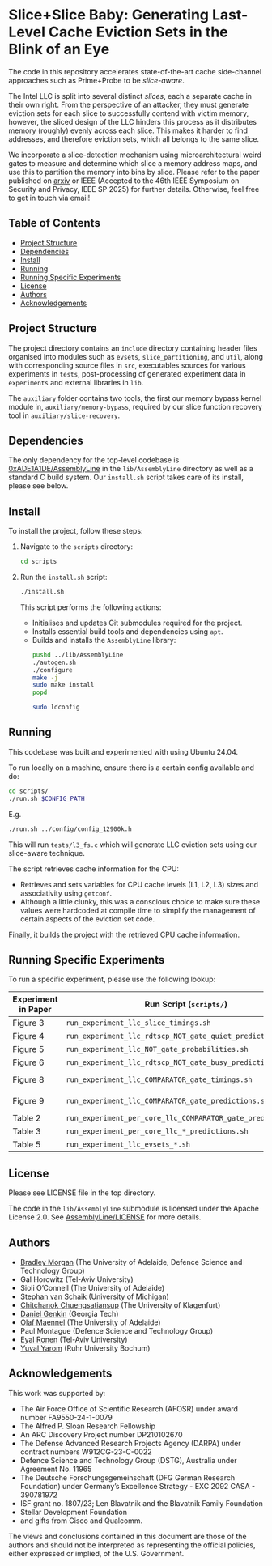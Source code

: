 # Slice+Slice Baby: Generating Last-Level Cache Eviction Sets in the Blink of an Eye

The code in this repository accelerates state-of-the-art cache side-channel approaches such as Prime+Probe to be *slice-aware*.

The Intel LLC is split into several distinct *slices*, each a separate cache in their own right. From the perspective of an attacker, they must generate eviction sets for each slice to successfully contend with victim memory, however, the sliced design of the LLC hinders this process as it distributes memory (roughly) evenly across each slice. This makes it harder to find addresses, and therefore eviction sets, which all belongs to the same slice.

We incorporate a slice-detection mechanism using microarchitectural weird gates to measure and determine which slice a memory address maps, and use this to partition the memory into bins by slice. Please refer to the paper published on [arxiv](https://arxiv.org/abs/2504.11208) or IEEE (Accepted to the 46th IEEE Symposium on Security and Privacy, IEEE SP 2025) for further details. Otherwise, feel free to get in touch via email!

## Table of Contents

- [Project Structure](#project-structure)
- [Dependencies](#dependencies)
- [Install](#install)
- [Running](#running)
- [Running Specific Experiments](#running-specific-experiments)
- [License](#license)
- [Authors](#authors)
- [Acknowledgements](#acknowledgements)

## Project Structure

The project directory contains an `include` directory containing header files organised into modules such as `evsets`, `slice_partitioning`, and `util`, along with corresponding source files in `src`, executables sources for various experiments in `tests`, post-processing of generated experiment data in `experiments` and external libraries in `lib`.

The `auxiliary` folder contains two tools, the first our memory bypass kernel module in, `auxiliary/memory-bypass`, required by our slice function recovery tool in `auxiliary/slice-recovery`.

## Dependencies

The only dependency for the top-level codebase is [0xADE1A1DE/AssemblyLine](https://github.com/0xADE1A1DE/AssemblyLine) in the `lib/AssemblyLine` directory as well as a standard C build system.
Our `install.sh` script takes care of its install, please see below.

## Install

To install the project, follow these steps:

1. Navigate to the `scripts` directory:
   ```bash
   cd scripts
   ```

2. Run the `install.sh` script:
   ```bash
   ./install.sh
   ```

   This script performs the following actions:

   - Initialises and updates Git submodules required for the project.
   - Installs essential build tools and dependencies using `apt`.
   - Builds and installs the `AssemblyLine` library:
     ```bash
     pushd ../lib/AssemblyLine
     ./autogen.sh
     ./configure
     make -j
     sudo make install
     popd

     sudo ldconfig
     ```

## Running
This codebase was built and experimented with using Ubuntu 24.04.

To run locally on a machine, ensure there is a certain config available and do:
```bash
cd scripts/
./run.sh $CONFIG_PATH
```
E.g.
```bash
./run.sh ../config/config_12900k.h
```

This will run `tests/l3_fs.c` which will generate LLC eviction sets using our slice-aware technique.

The script retrieves cache information for the CPU:
- Retrieves and sets variables for CPU cache levels (L1, L2, L3) sizes and associativity using `getconf`.
- Although a little clunky, this was a conscious choice to make sure these values were hardcoded at compile time to simplify the management of certain aspects of the eviction set code.

Finally, it builds the project with the retrieved CPU cache information.

## Running Specific Experiments

To run a specific experiment, please use the following lookup:

| Experiment in Paper      | Run Script (`scripts/`) | Post-Processing (`experiments/`) | Notes |
| ---------        | ---------  | --------- | --------- |
| Figure 3         | `run_experiment_llc_slice_timings.sh`                        | `llc_slice_timings/process.py`                        |                                              |
| Figure 4         | `run_experiment_llc_rdtscp_NOT_gate_quiet_predictions.sh`    | `llc_rdtscp_NOT_gate_quiet_predictions/process.py`    |                                              |
| Figure 5         | `run_experiment_llc_NOT_gate_probabilities.sh`               | `llc_NOT_gate_probabilities/process.py`               |                                              |
| Figure 6         | `run_experiment_llc_rdtscp_NOT_gate_busy_predictions.sh`     | `llc_rdtscp_NOT_gate_busy_predictions/process.py`     |                                              |
| Figure 8         | `run_experiment_llc_COMPARATOR_gate_timings.sh`              | `llc_COMPARATOR_gate_timings/process.py`              | Use `config/config_6700k_llc_timings.h`      |
| Figure 9         | `run_experiment_llc_COMPARATOR_gate_predictions.sh`          | `llc_COMPARATOR_gate_predictions/process.py`          | Use `config/config_6700k_llc_timings.h`      |
| Table 2          | `run_experiment_per_core_llc_COMPARATOR_gate_predictions.sh` | `per_core_llc_COMPARATOR_gate_predictions/process.py` |                                              |
| Table 3          | `run_experiment_per_core_llc_*_predictions.sh`               | `compile_table_3.py`                                  |                                              |
| Table 5          | `run_experiment_llc_evsets_*.sh`                             | `compile_table_5.py`                                  |                                              |

## License

Please see LICENSE file in the top directory.

The code in the `lib/AssemblyLine` submodule is licensed under the Apache License 2.0. See [AssemblyLine/LICENSE](https://github.com/0xADE1A1DE/AssemblyLine/blob/main/LICENSE) for more details.

## Authors
* [Bradley Morgan](https://about.bradm.io) (The University of Adelaide, Defence Science and Technology Group)
* Gal Horowitz (Tel-Aviv University)
* Sioli O’Connell (The University of Adelaide)
* [Stephan van Schaik](https://codentium.com/about/) (University of Michigan)
* [Chitchanok Chuengsatiansup](https://chitchanok.org) (The University of Klagenfurt)
* [Daniel Genkin](https://www.cc.gatech.edu/~genkin/) (Georgia Tech)
* [Olaf Maennel](https://maennel.net) (The University of Adelaide)
* Paul Montague (Defence Science and Technology Group)
* [Eyal Ronen](https://eyalro.net/) (Tel-Aviv University)
* [Yuval Yarom](https://yuval.yarom.org) (Ruhr University Bochum)

## Acknowledgements
This work was supported by:
* The Air Force Office of Scientific Research (AFOSR) under award number FA9550-24-1-0079
* The Alfred P. Sloan Research Fellowship
* An ARC Discovery Project number DP210102670
* The Defense Advanced Research Projects Agency (DARPA) under contract numbers W912CG-23-C-0022
* Defence Science and Technology Group (DSTG), Australia under Agreement No. 11965
* The Deutsche Forschungsgemeinschaft (DFG German Research Foundation) under Germany’s Excellence Strategy - EXC 2092 CASA - 390781972
* ISF grant no. 1807/23; Len Blavatnik and the Blavatnik Family Foundation
* Stellar Development Foundation
* and gifts from Cisco and Qualcomm.

The views and conclusions contained in this document are those of the authors and should not be interpreted as representing the official policies, either expressed or implied, of the U.S. Government.
